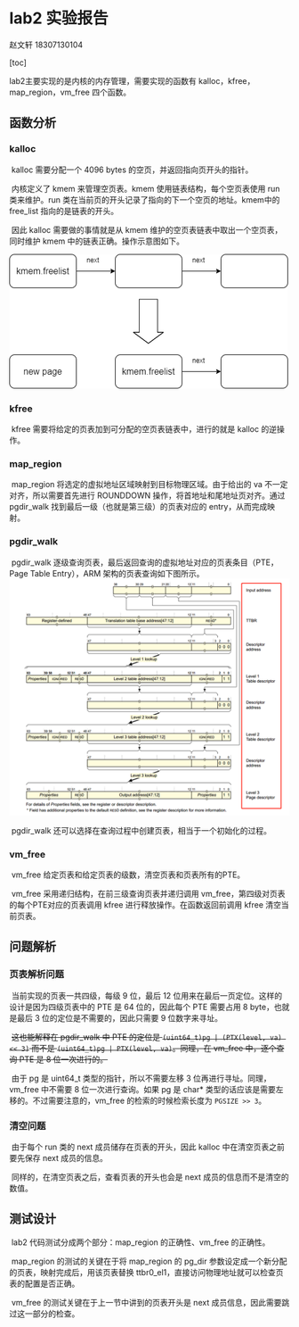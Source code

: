 # lab2 实验报告

赵文轩 18307130104

[toc]

lab2主要实现的是内核的内存管理，需要实现的函数有 kalloc，kfree，map_region，vm_free 四个函数。

## 函数分析

### kalloc

​	kalloc 需要分配一个 4096 bytes 的空页，并返回指向页开头的指针。

​	内核定义了 kmem 来管理空页表。kmem 使用链表结构，每个空页表使用 run 类来维护。run 类在当前页的开头记录了指向的下一个空页的地址。kmem中的 free_list 指向的是链表的开头。

​	因此 kalloc 需要做的事情就是从 kmem 维护的空页表链表中取出一个空页表，同时维护 kmem 中的链表正确。操作示意图如下。

![kalloc](lab2-pic0.png)

### kfree

​	kfree 需要将给定的页表加到可分配的空页表链表中，进行的就是 kalloc 的逆操作。

### map_region

​	map_region 将选定的虚拟地址区域映射到目标物理区域。由于给出的 va 不一定对齐，所以需要首先进行 ROUNDDOWN 操作，将首地址和尾地址页对齐。通过 pgdir_walk 找到最后一级（也就是第三级）的页表对应的 entry，从而完成映射。	

### pgdir_walk

​	pgdir_walk 逐级查询页表，最后返回查询的虚拟地址对应的页表条目（PTE，Page Table Entry），ARM 架构的页表查询如下图所示。![arm page table](1771657-20190825003457256-241282150.png)

​	pgdir_walk 还可以选择在查询过程中创建页表，相当于一个初始化的过程。

### vm_free

​	vm_free 给定页表和给定页表的级数，清空页表和页表所有的PTE。

​	vm_free 采用递归结构，在前三级查询页表并递归调用 vm_free，第四级对页表的每个PTE对应的页表调用 kfree 进行释放操作。在函数返回前调用 kfree 清空当前页表。

## 问题解析

### 页表解析问题

​	当前实现的页表一共四级，每级 9 位，最后 12 位用来在最后一页定位。这样的设计是因为四级页表中的 PTE 是 64 位的，因此每个 PTE 需要占用 8 byte，也就是最后 3 位的定位是不需要的，因此只需要 9 位数字来寻址。

​	~~这也能解释在 pgdir_walk 中 PTE 的定位是 `(uint64_t)pg | (PTX(level, va) << 3)` 而不是 `(uint64_t)pg | PTX(level, va)`。同理，在 vm_free 中，逐个查询 PTE 是 8 位一次进行的。~~

​	由于 pg 是 uint64_t 类型的指针，所以不需要左移 3 位再进行寻址。同理，vm_free 中不需要 8 位一次进行查询。如果 pg 是 char\* 类型的话应该是需要左移的。不过需要注意的，vm_free 的检索的时候检索长度为 `PGSIZE >> 3`。

### 清空问题

​	由于每个 run 类的 next 成员储存在页表的开头，因此 kalloc 中在清空页表之前要先保存 next 成员的信息。

​	同样的，在清空页表之后，查看页表的开头也会是 next 成员的信息而不是清空的数值。

## 测试设计

​	lab2 代码测试分成两个部分：map_region 的正确性、vm_free 的正确性。

​	map_region 的测试的关键在于将 map_region 的 pg_dir 参数设定成一个新分配的页表，映射完成后，用该页表替换 ttbr0_el1，直接访问物理地址就可以检查页表的配置是否正确。

​	vm_free 的测试关键在于上一节中讲到的页表开头是 next 成员信息，因此需要跳过这一部分的检查。
